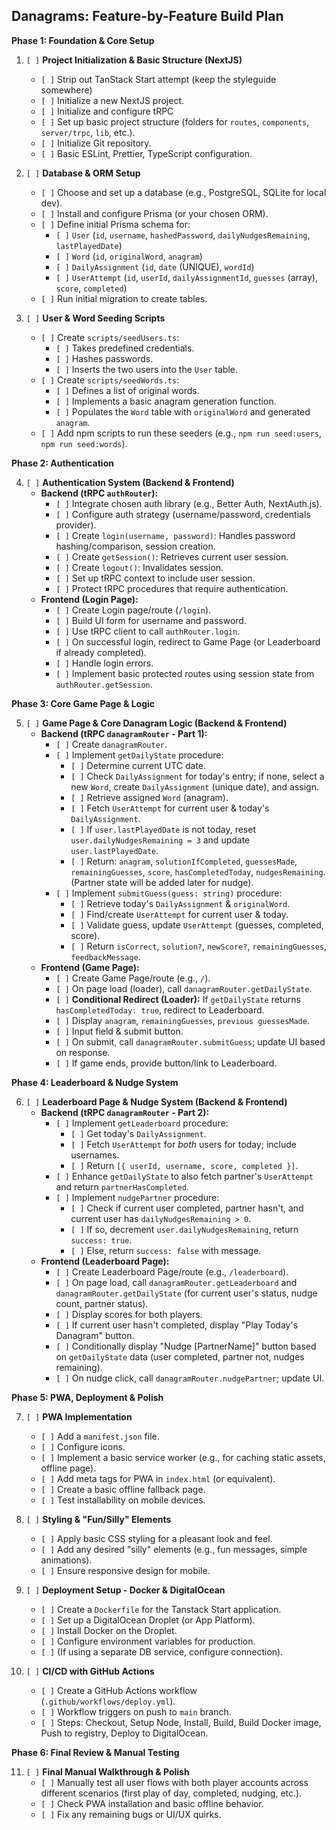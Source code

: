 ## Danagrams: Feature-by-Feature Build Plan

**Phase 1: Foundation & Core Setup**

1.  `[ ]` **Project Initialization & Basic Structure (NextJS)**

    - `[ ]` Strip out TanStack Start attempt (keep the styleguide somewhere)
    - `[ ]` Initialize a new NextJS project.
    - `[ ]` Initialize and configure tRPC
    - `[ ]` Set up basic project structure (folders for `routes`, `components`, `server/trpc`, `lib`, etc.).
    - `[ ]` Initialize Git repository.
    - `[ ]` Basic ESLint, Prettier, TypeScript configuration.

2.  `[ ]` **Database & ORM Setup**

    - `[ ]` Choose and set up a database (e.g., PostgreSQL, SQLite for local dev).
    - `[ ]` Install and configure Prisma (or your chosen ORM).
    - `[ ]` Define initial Prisma schema for:
      - `[ ]` `User` (`id`, `username`, `hashedPassword`, `dailyNudgesRemaining`, `lastPlayedDate`)
      - `[ ]` `Word` (`id`, `originalWord`, `anagram`)
      - `[ ]` `DailyAssignment` (`id`, `date` (UNIQUE), `wordId`)
      - `[ ]` `UserAttempt` (`id`, `userId`, `dailyAssignmentId`, `guesses` (array), `score`, `completed`)
    - `[ ]` Run initial migration to create tables.

3.  `[ ]` **User & Word Seeding Scripts**
    - `[ ]` Create `scripts/seedUsers.ts`:
      - `[ ]` Takes predefined credentials.
      - `[ ]` Hashes passwords.
      - `[ ]` Inserts the two users into the `User` table.
    - `[ ]` Create `scripts/seedWords.ts`:
      - `[ ]` Defines a list of original words.
      - `[ ]` Implements a basic anagram generation function.
      - `[ ]` Populates the `Word` table with `originalWord` and generated `anagram`.
    - `[ ]` Add npm scripts to run these seeders (e.g., `npm run seed:users`, `npm run seed:words`).

**Phase 2: Authentication**

4.  `[ ]` **Authentication System (Backend & Frontend)**
    - **Backend (tRPC `authRouter`):**
      - `[ ]` Integrate chosen auth library (e.g., Better Auth, NextAuth.js).
      - `[ ]` Configure auth strategy (username/password, credentials provider).
      - `[ ]` Create `login(username, password)`: Handles password hashing/comparison, session creation.
      - `[ ]` Create `getSession()`: Retrieves current user session.
      - `[ ]` Create `logout()`: Invalidates session.
      - `[ ]` Set up tRPC context to include user session.
      - `[ ]` Protect tRPC procedures that require authentication.
    - **Frontend (Login Page):**
      - `[ ]` Create Login page/route (`/login`).
      - `[ ]` Build UI form for username and password.
      - `[ ]` Use tRPC client to call `authRouter.login`.
      - `[ ]` On successful login, redirect to Game Page (or Leaderboard if already completed).
      - `[ ]` Handle login errors.
      - `[ ]` Implement basic protected routes using session state from `authRouter.getSession`.

**Phase 3: Core Game Page & Logic**

5.  `[ ]` **Game Page & Core Danagram Logic (Backend & Frontend)**
    - **Backend (tRPC `danagramRouter` - Part 1):**
      - `[ ]` Create `danagramRouter`.
      - `[ ]` Implement `getDailyState` procedure:
        - `[ ]` Determine current UTC date.
        - `[ ]` Check `DailyAssignment` for today's entry; if none, select a new `Word`, create `DailyAssignment` (unique date), and assign.
        - `[ ]` Retrieve assigned `Word` (anagram).
        - `[ ]` Fetch `UserAttempt` for current user & today's `DailyAssignment`.
        - `[ ]` If `user.lastPlayedDate` is not today, reset `user.dailyNudgesRemaining = 3` and update `user.lastPlayedDate`.
        - `[ ]` Return: `anagram`, `solutionIfCompleted`, `guessesMade`, `remainingGuesses`, `score`, `hasCompletedToday`, `nudgesRemaining`. (Partner state will be added later for nudge).
      - `[ ]` Implement `submitGuess(guess: string)` procedure:
        - `[ ]` Retrieve today's `DailyAssignment` & `originalWord`.
        - `[ ]` Find/create `UserAttempt` for current user & today.
        - `[ ]` Validate guess, update `UserAttempt` (guesses, completed, score).
        - `[ ]` Return `isCorrect`, `solution?`, `newScore?`, `remainingGuesses`, `feedbackMessage`.
    - **Frontend (Game Page):**
      - `[ ]` Create Game Page/route (e.g., `/`).
      - `[ ]` On page load (loader), call `danagramRouter.getDailyState`.
      - `[ ]` **Conditional Redirect (Loader):** If `getDailyState` returns `hasCompletedToday: true`, redirect to Leaderboard.
      - `[ ]` Display `anagram`, `remainingGuesses`, `previous guessesMade`.
      - `[ ]` Input field & submit button.
      - `[ ]` On submit, call `danagramRouter.submitGuess`; update UI based on response.
      - `[ ]` If game ends, provide button/link to Leaderboard.

**Phase 4: Leaderboard & Nudge System**

6.  `[ ]` **Leaderboard Page & Nudge System (Backend & Frontend)**
    - **Backend (tRPC `danagramRouter` - Part 2):**
      - `[ ]` Implement `getLeaderboard` procedure:
        - `[ ]` Get today's `DailyAssignment`.
        - `[ ]` Fetch `UserAttempt` for _both_ users for today; include usernames.
        - `[ ]` Return `[{ userId, username, score, completed }]`.
      - `[ ]` Enhance `getDailyState` to also fetch partner's `UserAttempt` and return `partnerHasCompleted`.
      - `[ ]` Implement `nudgePartner` procedure:
        - `[ ]` Check if current user completed, partner hasn't, and current user has `dailyNudgesRemaining > 0`.
        - `[ ]` If so, decrement `user.dailyNudgesRemaining`, return `success: true`.
        - `[ ]` Else, return `success: false` with message.
    - **Frontend (Leaderboard Page):**
      - `[ ]` Create Leaderboard Page/route (e.g., `/leaderboard`).
      - `[ ]` On page load, call `danagramRouter.getLeaderboard` and `danagramRouter.getDailyState` (for current user's status, nudge count, partner status).
      - `[ ]` Display scores for both players.
      - `[ ]` If current user hasn't completed, display "Play Today's Danagram" button.
      - `[ ]` Conditionally display "Nudge [PartnerName]" button based on `getDailyState` data (user completed, partner not, nudges remaining).
      - `[ ]` On nudge click, call `danagramRouter.nudgePartner`; update UI.

**Phase 5: PWA, Deployment & Polish**

7.  `[ ]` **PWA Implementation**

    - `[ ]` Add a `manifest.json` file.
    - `[ ]` Configure icons.
    - `[ ]` Implement a basic service worker (e.g., for caching static assets, offline page).
    - `[ ]` Add meta tags for PWA in `index.html` (or equivalent).
    - `[ ]` Create a basic offline fallback page.
    - `[ ]` Test installability on mobile devices.

8.  `[ ]` **Styling & "Fun/Silly" Elements**

    - `[ ]` Apply basic CSS styling for a pleasant look and feel.
    - `[ ]` Add any desired "silly" elements (e.g., fun messages, simple animations).
    - `[ ]` Ensure responsive design for mobile.

9.  `[ ]` **Deployment Setup - Docker & DigitalOcean**

    - `[ ]` Create a `Dockerfile` for the Tanstack Start application.
    - `[ ]` Set up a DigitalOcean Droplet (or App Platform).
    - `[ ]` Install Docker on the Droplet.
    - `[ ]` Configure environment variables for production.
    - `[ ]` (If using a separate DB service, configure connection).

10. `[ ]` **CI/CD with GitHub Actions**
    - `[ ]` Create a GitHub Actions workflow (`.github/workflows/deploy.yml`).
    - `[ ]` Workflow triggers on push to `main` branch.
    - `[ ]` Steps: Checkout, Setup Node, Install, Build, Build Docker image, Push to registry, Deploy to DigitalOcean.

**Phase 6: Final Review & Manual Testing**

11. `[ ]` **Final Manual Walkthrough & Polish**
    - `[ ]` Manually test all user flows with both player accounts across different scenarios (first play of day, completed, nudging, etc.).
    - `[ ]` Check PWA installation and basic offline behavior.
    - `[ ]` Fix any remaining bugs or UI/UX quirks.
